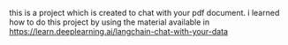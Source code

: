 this is a project which is created to chat with your pdf document. i learned how to do this project by using the material available in https://learn.deeplearning.ai/langchain-chat-with-your-data 
